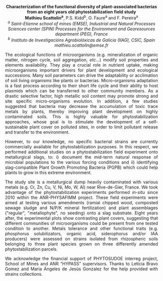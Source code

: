 <center><strong>Characterization of the functional diversity of plant-associated
bacterias from an eight years old phytostabilization field study </strong>

<center><strong>Mathieu Scattolin<sup>a</sup></strong>, P.S. Kidd<sup>b</sup>, O. Faure<sup>a</sup> and F. Pereira<sup>a</sup>

<center><i><sup>a</sup> Saint-Etienne school of mines (EMSE), Industrial and Natural
Processes Sciences center (SPIN) Processes for the Environment and
Georesources department (PEG), France</i>

<center><i><sup>b</sup> Instituto de Investigacións Agrobiolóxicas de Galicia (IIAG), CSIC,
Spain</i>

<center><i>mathieu.scattolin@emse.fr</i>

<p style="text-align:justify">The ecological functions of microorganisms (e.g. mineralization of
organic matter, nitrogen cycle, soil aggregation, <i>etc</i>…) modify soil
properties and elements availability. They play a crucial role in
nutrient uptake, making microorganisms important drivers for plant
development and ecological successions. Many soil parameters can drive
the adaptability or acclimation of soil living organisms like plants or
bacterias. Micro-organisms adaptation is a fast process according to
their short life cycle and their ability to host plasmids which can be
transferred to other community members. As a drastic selective factor,
high metallic soil content may promote strong and site specific
micro-organisms evolution. In addition, a few studies suggested that
bacteria may decrease the accumulation of toxic trace metals by plants,
thereby improving plant development on highly contaminated soils. This
is highly valuable for phytostabilization approaches, whose goal is to
stimulate the development of a self-sustainable plant cover on polluted
sites, in order to limit pollutant release and transfer to the
environment.

<p style="text-align:justify">However, to our knowledge, no specific bacterial strains are currently
commercially available for phytostabilization purposes. In this respect,
we performed additional studies on a phytostabilization field experiment
onto metallurgical slags, to: i) document the mid-term natural response
of microbial populations to the various forcing conditions and ii)
identifying slag-compatible Plant Growth Promoting Bacteria (PGPB) which
could help plants to grow in this extreme environment.

<p style="text-align:justify">The study site is a metallurgical dump heavily contaminated with various
metals (e.g. Cr, Zn, Cu, V, Ni, Mo, W, Al) near Rive-de-Gier, France. We
took advantage of the phytostabilization experiments performed <i>in-situ</i>
since 2010 within the ANR-PHYSAFIMM project. These field experiments
were aimed at testing various amendments (ramial chipped wood, composted
sewage sludge and N/P/K mineral fertilization) and plant assemblages
("regular", "metallophyte", no seeding) onto a slag substrate. Eight
years after, the experimental plots show contrasting plant covers,
suggesting that different communities of microorganisms could be present
from one tested condition to another. Metals tolerance and other
functional traits (e.g. phosphorus solubilizators, organic acid,
siderophorus and/or IAA producers) were assessed on strains isolated
from rhizospheric soils belonging to three plant species grown on three
differently amended phytostabilization parcels.

<p style="text-align:justify">We acknowledge the financial support of PHYTOSUDOE interreg project,
School of Mines and ANR “HYPASS” supervisors. Thanks to Leticia Bravo
Gomez and Maria Ángeles de Jesús Gonzalez for the help provided with
strains collections.
